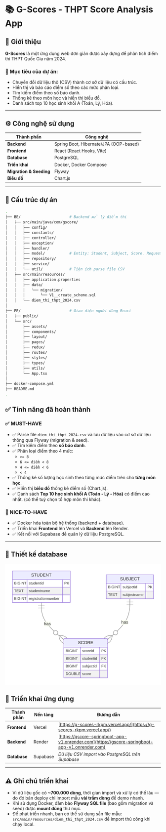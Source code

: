 # 📚 G-Scores - THPT Score Analysis App

## 🎯 Giới thiệu

**G-Scores** là một ứng dụng web đơn giản được xây dựng để phân tích điểm thi THPT Quốc Gia năm 2024.

### 🎯 Mục tiêu của dự án:
- Chuyển đổi dữ liệu thô (CSV) thành cơ sở dữ liệu có cấu trúc.
- Hiển thị và báo cáo điểm số theo các mức phân loại.
- Tìm kiếm điểm theo số báo danh.
- Thống kê theo môn học và hiển thị biểu đồ.
- Danh sách top 10 học sinh khối A (Toán, Lý, Hóa).

---

## ⚙️ Công nghệ sử dụng

| Thành phần | Công nghệ |
|------------|-----------|
| **Backend** | Spring Boot, Hibernate/JPA (OOP-based) |
| **Frontend** | React (React Hooks, Vite) |
| **Database** | PostgreSQL |
| **Triển khai** | Docker, Docker Compose |
| **Migration & Seeding** | Flyway |
| **Biểu đồ** | Chart.js |

---

## 📂 Cấu trúc dự án

```bash
.
├── BE/                      # Backend xử lý điểm thi
│   ├── src/main/java/com/gscore/
│   │   ├── config/
│   │   ├── constants/
│   │   ├── controller/
│   │   ├── exception/
│   │   ├── handler/
│   │   ├── model/           # Entity: Student, Subject, Score. Request/Response DTO
│   │   ├── repository/
│   │   ├── service/
│   │   └── util/            # Tiện ích parse file CSV
│   ├── src/main/resources/
│   │   ├── application.properties
│   │   ├── data/
│   │   │   └── migration/
│   │   │       └── V1__create_scheme.sql
│   │   └── diem_thi_thpt_2024.csv
│
├── FE/                      # Giao diện người dùng React
│   ├── public/
│   └── src/
│       ├── assets/
│       ├── components/
│       ├── layout/
│       ├── pages/
│       ├── redux/
│       ├── routes/
│       ├── styles/
│       ├── types/
│       ├── utils/
│       └── App.tsx
│
├── docker-compose.yml
├── README.md
.
```
## ✅ Tính năng đã hoàn thành

### ✅ MUST-HAVE

- ✅ Parse file `diem_thi_thpt_2024.csv` và lưu dữ liệu vào cơ sở dữ liệu thông qua Flyway (migration & seed).
- ✅ Tìm kiếm điểm theo **số báo danh**.
- ✅ Phân loại điểm theo 4 mức:
  - `>= 8`
  - `6 <= điểm < 8`
  - `4 <= điểm < 6`
  - `< 4`
- ✅ Thống kê số lượng học sinh theo từng mức điểm trên cho **từng môn học**.
- ✅ Hiển thị **biểu đồ** thống kê điểm số (Chart.js).
- ✅ Danh sách **Top 10 học sinh khối A (Toán - Lý - Hóa)** có điểm cao nhất. (có thể tuỳ chọn tổ hợp môn thi khác).

### 🌟 NICE-TO-HAVE

- ✅ Docker hóa toàn bộ hệ thống (backend + database).
- ✅ Triển khai **Frontend** lên Vercel và **Backend** lên Render.
- ✅ Kết nối với Supabase để quản lý dữ liệu PostgreSQL.

---
## 🚀 Thiết kế database
![Database Schema](er-diagram.svg)
## 🚀 Triển khai ứng dụng

| Thành phần | Nền tảng | Đường dẫn |
|------------|----------|-----------|
| **Frontend** | Vercel | [https://g-scores-rkpm.vercel.app/](https://g-scores-rkpm.vercel.app/) |
| **Backend** | Render | [https://gscore-springboot-app-v1.onrender.com](https://gscore-springboot-app-v1.onrender.com) |
| **Database** | Supabase | *Dữ liệu CSV import vào PostgreSQL trên Supabase* |

---

## ⚠️ Ghi chú triển khai

- Vì dữ liệu gốc có **~700.000 dòng**, thời gian import và xử lý có thể lâu — do đó bản deploy chỉ import mẫu **vài trăm dòng** để demo nhanh.
- Khi sử dụng Docker, đảm bảo **Flyway SQL file** (bao gồm migration và seed) được **mount đúng** thư mục.
- Để phát triển nhanh, bạn có thể sử dụng sẵn file mẫu:  
  `src/main/resources/diem_thi_thpt_2024.csv` để import thủ công khi chạy local.



